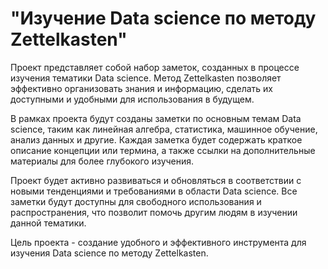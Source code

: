 # "Изучение Data science по методу Zettelkasten" 

Проект представляет собой набор заметок, созданных в процессе изучения тематики Data science. Метод Zettelkasten позволяет эффективно организовать знания и информацию, сделать их доступными и удобными для использования в будущем.

В рамках проекта будут созданы заметки по основным темам Data science, таким как линейная алгебра, статистика, машинное обучение, анализ данных и другие. Каждая заметка будет содержать краткое описание концепции или термина, а также ссылки на дополнительные материалы для более глубокого изучения.

Проект будет активно развиваться и обновляться в соответствии с новыми тенденциями и требованиями в области Data science. Все заметки будут доступны для свободного использования и распространения, что позволит помочь другим людям в изучении данной тематики.

Цель проекта - создание удобного и эффективного инструмента для изучения Data science по методу Zettelkasten.